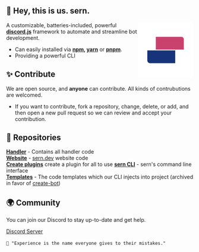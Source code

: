 ## 👋 Hey, this is us. sern.

<img src="https://raw.githubusercontent.com/sern-handler/.github/main/SernHandler (Rounded).png" alt="Banner" width="150" align="right">

A customizable, batteries-included, powerful **[discord.js](https://discord.js.org)** framework to automate and streamline bot development.

* Can easily installed via **[npm](https://npmjs.org), [yarn](https://yarnpkg.com)** or **[pnpm](https://pnpm.io)**.
* Providing a powerful CLI

## ✨ Contribute
We are open source, and **anyone** can contribute. All kinds of contrubutions are welcomed.

- If you want to contribute, fork a repository, change, delete, or add, and then open a new pull request so we can review and accept your contribution. 

## 📕 Repositories
**[Handler](https://github.com/sern-handler/handler)** - Contains all handler code <br>
**[Website](https://github.com/sern-handler/website)** - <a href="https://sern.dev">sern.dev</a> website code<br>
**[Create plugins](https://github.com/sern-handler/awesome-plugins)** create a plugin for all to use
**[sern CLI](https://github.com/sern-handler/cli)** - sern's command line interface <br>
**[Templates](https://github.com/sern-handler/templates)** - The code templates which our CLI injects into project (archived in favor of [create-bot](https://github.com/sern-handler/create-bot))<br> 

<!-- ## 💖 Support
You can support us with being a patron. Any support, no matter how small, how big, is welcomed.

* Our patreon page is coming soon -->

## 🌍 Community
You can join our Discord to stay up-to-date and get help.

[Discord Server](https://sern.dev/discord)

`💭 "Experience is the name everyone gives to their mistakes."`
